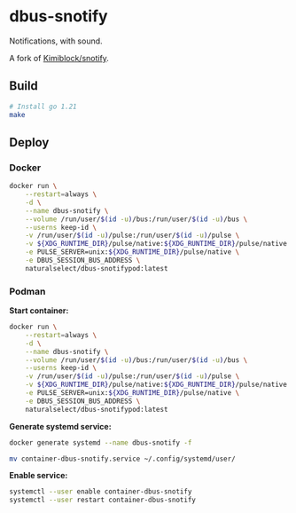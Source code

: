 # dbus-snotify

Notifications, with sound.

A fork of [Kimiblock/snotify](https://github.com/Kimiblock/snotify).

## Build

```bash
# Install go 1.21
make
```
## Deploy

### Docker

```bash
docker run \
    --restart=always \
    -d \
    --name dbus-snotify \
    --volume /run/user/$(id -u)/bus:/run/user/$(id -u)/bus \
    --userns keep-id \
    -v /run/user/$(id -u)/pulse:/run/user/$(id -u)/pulse \
    -v ${XDG_RUNTIME_DIR}/pulse/native:${XDG_RUNTIME_DIR}/pulse/native \
    -e PULSE_SERVER=unix:${XDG_RUNTIME_DIR}/pulse/native \
    -e DBUS_SESSION_BUS_ADDRESS \
    naturalselect/dbus-snotifypod:latest
```

### Podman

**Start container:**

```bash
docker run \
    --restart=always \
    -d \
    --name dbus-snotify \
    --volume /run/user/$(id -u)/bus:/run/user/$(id -u)/bus \
    --userns keep-id \
    -v /run/user/$(id -u)/pulse:/run/user/$(id -u)/pulse \
    -v ${XDG_RUNTIME_DIR}/pulse/native:${XDG_RUNTIME_DIR}/pulse/native \
    -e PULSE_SERVER=unix:${XDG_RUNTIME_DIR}/pulse/native \
    -e DBUS_SESSION_BUS_ADDRESS \
    naturalselect/dbus-snotifypod:latest
```

**Generate systemd service:**

```bash
docker generate systemd --name dbus-snotify -f

mv container-dbus-snotify.service ~/.config/systemd/user/
```

**Enable service:**

```bash
systemctl --user enable container-dbus-snotify
systemctl --user restart container-dbus-snotify
```